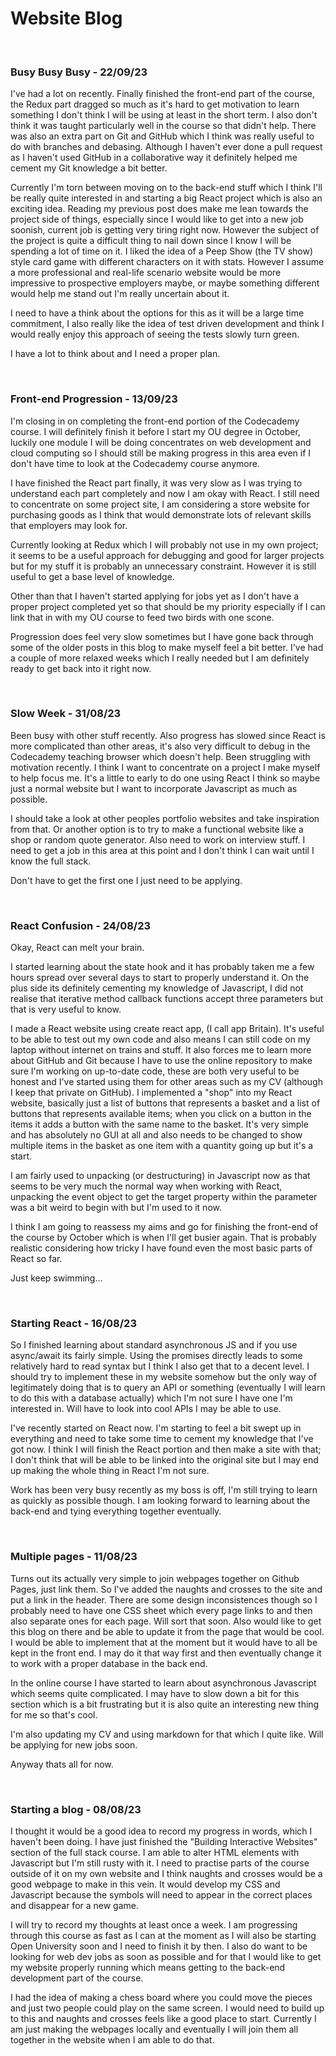 # Website Blog


<br>

### Busy Busy Busy - 22/09/23

I've had a lot on recently. Finally finished the front-end part of the course, the Redux part dragged so much as it's hard to get motivation to learn something I don't think I will be using at least in the short term. I also don't think it was taught particularly well in the course so that didn't help. There was also an extra part on Git and GitHub which I think was really useful to do with branches and debasing. Although I haven't ever done a pull request as I haven't used GitHub in a collaborative way it definitely helped me cement my Git knowledge a bit better.

Currently I'm torn between moving on to the back-end stuff which I think I'll be really quite interested in and starting a big React project which is also an exciting idea. Reading my previous post does make me lean towards the project side of things, especially since I would like to get into a new job soonish, current job is getting very tiring right now. However the subject of the project is quite a difficult thing to nail down since I know I will be spending a lot of time on it. I liked the idea of a Peep Show (the TV show) style card game with different characters on it with stats. However I assume a more professional and real-life scenario website would be more impressive to prospective employers maybe, or maybe something different would help me stand out I'm really uncertain about it.

I need to have a think about the options for this as it will be a large time commitment, I also really like the idea of test driven development and think I would really enjoy this approach of seeing the tests slowly turn green.

I have a lot to think about and I need a proper plan.

<br>

### Front-end Progression - 13/09/23

I'm closing in on completing the front-end portion of the Codecademy course. I will definitely finish it before I start my OU degree in October, luckily one module I will be doing concentrates on web development and cloud computing so I should still be making progress in this area even if I don't have time to look at the Codecademy course anymore.

I have finished the React part finally, it was very slow as I was trying to understand each part completely and now I am okay with React. I still need to concentrate on some project site, I am considering a store website for purchasing goods as I think that would demonstrate lots of relevant skills that employers may look for. 

Currently looking at Redux which I will probably not use in my own project; it seems to be a useful approach for debugging and good for larger projects but for my stuff it is probably an unnecessary constraint. However it is still useful to get a base level of knowledge.

Other than that I haven't started applying for jobs yet as I don't have a proper project completed yet so that should be my priority especially if I can link that in with my OU course to feed two birds with one scone.

Progression does feel very slow sometimes but I have gone back through some of the older posts in this blog to make myself feel a bit better. I've had a couple of more relaxed weeks which I really needed but I am definitely ready to get back into it right now.

<br>

### Slow Week - 31/08/23

Been busy with other stuff recently. Also progress has slowed since React is more complicated than other areas, it's also very difficult to debug in the Codecademy teaching browser which doesn't help. Been struggling with motivation recently. I think I want to concentrate on a project I make myself to help focus me. It's a little to early to do one using React I think so maybe just a normal website but I want to incorporate Javascript as much as possible.

I should take a look at other peoples portfolio websites and take inspiration from that. Or another option is to try to make a functional website like a shop or random quote generator. Also need to work on interview stuff. I need to get a job in this area at this point and I don't think I can wait until I know the full stack.

Don't have to get the first one I just need to be applying.

<br>

### React Confusion - 24/08/23

Okay, React can melt your brain.

I started learning about the state hook and it has probably taken me a few hours spread over several days to start to properly understand it. On the plus side its definitely cementing my knowledge of Javascript, I did not realise that iterative method callback functions accept three parameters but that is very useful to know.

I made a React website using create react app, (I call app Britain). It's useful to be able to test out my own code and also means I can still code on my laptop without internet on trains and stuff. It also forces me to learn more about GitHub and Git because I have to use the online repository to make sure I'm working on up-to-date code, these are both very useful to be honest and I've started using them for other areas such as my CV (although I keep that private on GitHub). I implemented a "shop" into my React website, basically just a list of buttons that represents a basket and a list of buttons that represents available items; when you click on a button in the items it adds a button with the same name to the basket. It's very simple and has absolutely no GUI at all and also needs to be changed to show multiple items in the basket as one item with a quantity going up but it's a start.

I am fairly used to unpacking (or destructuring) in Javascript now as that seems to be very much the normal way when working with React, unpacking the event object to get the target property within the parameter was a bit weird to begin with but I'm used to it now. 

I think I am going to reassess my aims and go for finishing the front-end of the course by October which is when I'll get busier again. That is probably realistic considering how tricky I have found even the most basic parts of React so far.

Just keep swimming...

<br>

### Starting React - 16/08/23

So I finished learning about standard asynchronous JS and if you use async/await its fairly simple. Using the promises directly leads to some relatively hard to read syntax but I think I also get that to a decent level. I should try to implement these in my website somehow but the only way of legitimately doing that is to query an API or something (eventually I will learn to do this with a database actually) which I'm not sure I have one I'm interested in. Will have to look into cool APIs I may be able to use.

I've recently started on React now. I'm starting to feel a bit swept up in everything and need to take some time to cement my knowledge that I've got now. I think I will finish the React portion and then make a site with that; I don't think that will be able to be linked into the original site but I may end up making the whole thing in React I'm not sure. 

Work has been very busy recently as my boss is off, I'm still trying to learn as quickly as possible though. I am looking forward to learning about the back-end and tying everything together eventually. 

<br>

### Multiple pages - 11/08/23

Turns out its actually very simple to join webpages together on Github Pages, just link them. So I've added the naughts and crosses to the site and put a link in the header. There are some design inconsistences though so I probably need to have one CSS sheet which every page links to and then also separate ones for each page. Will sort that soon. Also would like to get this blog on there and be able to update it from the page that would be cool. I would be able to implement that at the moment but it would have to all be kept in the front end. I may do it that way first and then eventually change it to work with a proper database in the back end.

In the online course I have started to learn about asynchronous Javascript which seems quite complicated. I may have to slow down a bit for this section which is a bit frustrating but it is also quite an interesting new thing for me so that's cool.

I'm also updating my CV and using markdown for that which I quite like. Will be applying for new jobs soon.

Anyway thats all for now.

<br>

### Starting a blog - 08/08/23

I thought it would be a good idea to record my progress in words, which I haven't been doing. I have just finished the "Building Interactive Websites" section of the full stack course. I am able to alter HTML elements with Javascript but I'm still rusty with it. I need to practise parts of the course outside of it on my own website and I think naughts and crosses would be a good webpage to make in this vein. It would develop my CSS and Javascript because the symbols will need to appear in the correct places and disappear for a new game.

I will try to record my thoughts at least once a week. I am progressing through this course as fast as I can at the moment as I will also be starting Open University soon and I need to finish it by then. I also do want to be looking for web dev jobs as soon as possible and for that I would like to get my website properly running which means getting to the back-end development part of the course.

I had the idea of making a chess board where you could move the pieces and just two people could play on the same screen. I would need to build up to this and naughts and crosses feels like a good place to start. Currently I am just making the webpages locally and eventually I will join them all together in the website when I am able to do that.